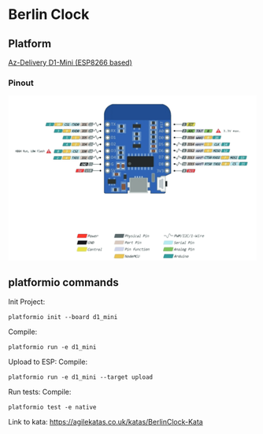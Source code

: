 # Berlin Clock

## Platform
[Az-Delivery D1-Mini (ESP8266 based) ](https://www.az-delivery.de/en/products/d1-mini)

### Pinout
![](docs/assets/d1mini_pinout.png)

## platformio commands

Init Project:
```shell
platformio init --board d1_mini
```

Compile:
```shell
platformio run -e d1_mini
```

Upload to ESP:
Compile:
```shell
platformio run -e d1_mini --target upload
```

Run tests:
Compile:
```shell
platformio test -e native
```

Link to kata: https://agilekatas.co.uk/katas/BerlinClock-Kata